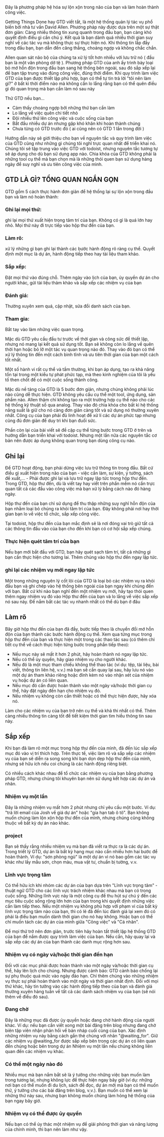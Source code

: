 Đây là phương pháp hệ hóa sự lộn xộn trong não của bạn và làm hoàn thành công việc.

Getting Things Done hay GTD viết tắt, là một hệ thống quản lý tác vụ phổ biến bởi nhà tư vấn David Allen. 
Phương pháp này được dựa trên một sự thật đơn giản: Càng nhiều thông tin xung quanh trong đầu bạn, bạn càng khó quyết định điều gì cần chú ý. Kết quả là
bạn dành quá nhiều thời gian suy nghĩ về các tác vụ mà không thực sự thực hiện nó. Khi thông tin lấp đầy trong đầu bạn, bạn dẫn đến căng thẳng, choáng ngợp
và không chắc chắn. 

Allen quan sát não bộ của chúng ta xử lý tốt hơn nhiều với lưu trữ nó ( đầu bạn là một văn phòng dở tệ ). Phương pháp GTD của anh ấy trình bày loại bỏ mớ 
hỗn độn trong đầu bạn sang hệ thống bên ngoài, sau đó sắp xếp lại để bạn tập trung vào đúng công việc, đúng thời điểm. Khi quy trình làm việc GTD của bạn
được thiết lập phù hợp, bạn có thể tự tin trả lời "tôi nên làm gì?" ở bất kì thời điểm nào mà không cần lo lắng rằng bạn có thể quên điều gì đó quan trọng
mà bạn cần làm nó sau này 

Thử GTD nếu bạn...
- Cảm thấy choáng ngợp bởi những thứ bạn cần làm
- Lo lắng về việc quên chi tiết nhỏ
- Đội nhiều thứ lên công việc và cuộc sống của bạn
- Bắt đầu nhiều dự án nhưng gặp khó khăn khi hoàn thành chúng
- Chưa từng có GTD trước đó ( ai cũng nên có GTD 1 lần trong đời )

Hướng dẫn này sẽ giới thiệu cho bạn về nguyên tắc và quy trình làm việc của GTD cũng như những gì chúng tôi nghĩ trực quan nhất để triển khai nó.
Chúng tôi sẽ tập trung vào việc GTD với todoist, nhưng nguyên tắc tương tự sẽ áp dụng cho dù bạn sử dụng app nào. Chìa khóa của GTD không phải là những
tool cụ thể mà bạn chọn mà là những thói quen bạn sử dụng hàng ngày để suy nghĩ và ưu tiên công việc của mình.

## GTD LÀ GÌ? TỔNG QUAN NGẮN GỌN
GTD gồm 5 cách thực hành đơn giản để hệ thống lại sự lộn xộn trong đầu bạn và làm nó hoàn thành:
### Ghi lại mọi thứ: 
ghi lại mọi thứ xuất hiện trong tâm trí của bạn. Không có gì là quá lớn hay nhỏ. Mọi thứ này đi trực tiếp vào hộp thư đến của bạn.
### Làm rõ:
xử lý những gì bạn ghi lại thành các bước hành động rõ ràng cụ thể. Quyết định một mục là dự án, hành động tiếp theo hay tài liệu tham khảo.
### Sắp xếp: 
Đặt mọi thứ vào đúng chỗ. Thêm ngày vào lịch của bạn, ủy quyền dự án cho người khác, gửi tài liệu thảm khảo và sắp xếp các nhiệm vụ của bạn
### Đánh giá:
Thường xuyên xem quá, cập nhật, sửa đổi danh sách của bạn.
### Tham gia:
Bắt tay vào làm những việc quan trọng.

Mặc dù GTD yêu cầu đầu tư trước về thời gian và công sức để thiết lập, nhưng nó mang lại kết quả sử dụng tốt. Bạn sẽ không còn lo lắng về quên thời hạn hoặc bỏ lỡ một tác vụ quan trọng nào đó. Thay vào đó bạn có thể xử lý thông tin đến một cách bình tĩnh và ưu tiên thời gian của bạn một cách tốt nhất.

Một số hành vi rất cụ thể và tầm thường, khi bạn áp dụng, tạo ra khả năng tồn tại trong một kiểu tự phát phức tạp, mà theo kinh nghiệm của tôi là yếu tố then chốt để có một cuộc sống thành công.

Mặc dù nề tảng của GTD là 5 bước đơn giản, nhưng chúng không phải lúc nào cũng dễ thực hiện. GTD không yêu cầu cụ thể một tool, ứng dụng, sản phẩm nào. Allen thậm chí không tạo ra một trường hợp cụ thể nào cho các hệ thống kỹ thuật số qua analog. Thay vào đó chìa khóa cho bất kì hệ thống năng suất là giữ cho nó càng đơn giản càng tốt và sử dụng nó thường xuyên nhất. Công cụ của bạn phải đủ linh hoạt để xử lí các dự án phức tạp nhưng cũng đủ đơn giản để duy trì khi bạn đuối sức.

Phần còn lại của bài viết sẽ đề cập cụ thể từng bước trong GTD ở trên và hướng dẫn bạn triển khai với todoist. Nhưng một lần nữa các nguyên tắc cơ bản nên được áp dụng không quan trọng bạn dùng công cụ nào.

## Ghi lại
Để GTD hoạt động, bạn phải dừng việc lưu trữ thông tin trong đầu. Bất cứ điều gì xuất hiện trong não của bạn - việc cần làm, sự kiện, ý tưởng, sách đề xuất,... - Phải được ghi lại và lưu trữ ngay lập tức trong hộp thư đến. Trong GTD, hộp thư đến, dù là viết tay hay viết trên phần mềm nó cần trực quan tất cả các đầu vào công việc mà bạn xử lý bằng cách nào đó hàng ngày.

Hộp thư đến của bạn chỉ sử dụng để thu thập những suy nghĩ hỗn độn của bạn nhằm loại bỏ chúng ra khỏi tâm trí của bạn. Đây không phải nơi hay thời gian bạn lo về việc tổ chức, sắp xếp công việc.

Tại todoist, hộp thư đến của bạn mắc định sẽ là nơi đóng vai trò giữ tất cả các thông tin đầu vào của bạn cho đến khi bạn có cơ hội sắp xếp chúng. 

### Thực hiện quét tâm trí của bạn
Nếu bạn mới bắt đầu với GTD, bạn hãy quét sạch tâm trí, tất cả những gì bạn cần thực hiện cho tương lai. Thêm chúng vào hộp thư đến ngay lập tức.

### ghi lại các nhiệm vụ mới ngay lập tức
Một trong những nguyên lý cốt lõi của GTD là loại bỏ các nhiệm vụ ra khỏi đầu bạn và ghi chép vào hệ thống bên ngoài của bạn ngay khi chúng đến với bạn. Bất cứ khi nào bạn nghĩ đến một nhiệm vụ mới, hãy tạo thói quen thêm ngay nhiệm vụ đó vào Hộp thư đến của bạn và lo lắng về việc sắp xếp nó sau này. Để nắm bắt các tác vụ nhanh nhất có thể dù bạn ở đâu

## Làm rõ 
Bây giờ hộp thư đến của bạn đã đầy, bước tiếp theo là chuyển đổi mớ hỗn độn của bạn thành các bước hành động cụ thể. Xem qua từng mục trong hộp thư đến của bạn và thực hiện một trong các thao tác sau (có thêm chi tiết cụ thể về cách thực hiện từng bước trong phần tiếp theo):
- Nếu mục này sẽ mất ít hơn 2 phút, hãy hoàn thành nó ngay lập tức.
- Nếu có thể ủy quyền, hãy giao nhiệm vụ cho người khác.
- Nếu đó là một mục tham chiếu không thể thao tác (ví dụ: tệp, tài liệu, bài viết, thông tin liên hệ, v.v.) mà bạn sẽ cần quay lại sau, hãy lưu nó vào một dự án tham khảo riêng hoặc đính kèm nó vào nhận xét của nhiệm vụ hoặc dự án có liên quan.
- Nếu mục đó cần được hoàn thành vào một ngày và/hoặc thời gian cụ thể, hãy đặt ngày đến hạn cho nhiệm vụ đó.
- Nếu nhiệm vụ không còn cần thiết hoặc có thể thực hiện được, hãy xóa nó.

Làm cho các nhiệm vụ của bạn trở nên cụ thể và khả thi nhất có thể. Thêm càng nhiều thông tin càng tốt để tiết kiệm thời gian tìm hiểu thông tin sau này.

## Sắp xếp
Khi bạn đã làm rõ một mục trong hộp thư đến của mình, đã đến lúc sắp xếp mục đó vào vị trí thích hợp. Trên thực tế, việc làm rõ và sắp xếp các nhiệm vụ của bạn sẽ diễn ra song song khi bạn dọn dẹp hộp thư đến của mình, nhưng sẽ hữu ích nếu coi chúng là các hành động riêng biệt.

Có nhiều cách khác nhau để tổ chức các nhiệm vụ của bạn bằng phương pháp GTD, nhưng chúng tôi khuyên bạn nên sử dụng kết hợp các dự án và nhãn.

### Nhiệm vụ một lần
Đây là những nhiệm vụ mất hơn 2 phút nhưng chỉ yêu cầu một bước. Ví dụ: "trả lời email của Josh về giá dự án" hoặc "gia hạn tab ô tô". Bạn không muốn chúng làm lộn xộn hộp thư đến của mình, nhưng chúng cũng không thuộc về bất kỳ dự án nào khác.

### project
Bạn sẽ thấy rằng nhiều nhiệm vụ mà bạn đã viết ra thực ra là các dự án. Trong triết lý GTD, dự án là bất kỳ hạng mục nào cần nhiều hơn hai bước để hoàn thành. Ví dụ: "sơn phòng ngủ" là một dự án vì nó bao gồm các tác vụ khác như lấy mẫu sơn, chọn màu, mua vật tư, chuẩn bị tường, v.v.

### Lĩnh vực trọng tâm
Có thể hữu ích khi nhóm các dự án của bạn dựa trên "Lĩnh vực trọng tâm" - thuật ngữ GTD cho các lĩnh vực trách nhiệm khác nhau mà bạn có trong cuộc sống. Những lĩnh vực này là một công cụ để thu hút sự chú ý đến các mục tiêu cuộc sống rộng lớn hơn của bạn trong khi quyết định những việc cần làm tiếp theo. Nếu một nhiệm vụ không phù hợp với phạm vi của bất kỳ lĩnh vực trọng tâm nào của bạn, thì có lẽ đã đến lúc đánh giá lại xem đó có phải là điều bạn muốn dành thời gian cho nó hay không. Hoặc bạn có thể chỉ muốn tách các dự án của mình giữa "Công việc" và "Cá nhân".

Để mọi thứ trở nên đơn giản, trước tiên hãy hoàn tất thiết lập hệ thống GTD của bạn để nắm được quy trình làm việc của bạn. Nếu cần, hãy quay lại và sắp xếp các dự án của bạn thành các danh mục rộng hơn sau.

### Nhiệm vụ có ngày và/hoặc thời gian đến hạn
Đối với các mục phải được hoàn thành vào một ngày và/hoặc thời gian cụ thể, hãy lên lịch cho chúng. Nhưng được cảnh báo: GTD cảnh báo chống lại sự phụ thuộc quá mức vào ngày đáo hạn. Chỉ thêm chúng vào những nhiệm vụ thực sự phải hoàn thành vào một ngày và thời gian nhất định. Đối với mọi thứ khác, hãy tin tưởng vào các hành động tiếp theo của bạn và đánh giá thường xuyên hàng tuần về tất cả các danh sách nhiệm vụ của bạn (sẽ nói thêm về điều đó sau).

### Đang chờ
Đây là những mục đã được ủy quyền hoặc đang chờ hành động của người khác. Ví dụ: nếu bạn cần viết xong một bài đăng trên blog nhưng đang chờ biên tập viên nhận phản hồi về bản nháp cuối cùng của bạn. Xác định những nhiệm vụ này bằng cách gắn thẻ chúng với nhãn "@waiting_for". Giữ các nhiệm vụ @waiting_for được sắp xếp bên trong các dự án có liên quan đến chúng hoặc bên trong dự án Nhiệm vụ một lần nếu chúng không liên quan đến các nhiệm vụ khác.

### Có thể một ngày nào đó
Nhiều mục mà bạn nắm bắt sẽ là ý tưởng cho những việc bạn muốn làm trong tương lai, nhưng không lực để thực hiện ngay bây giờ (ví dụ: những nơi bạn có thể muốn đi du lịch, sách để đọc, dự án mới mà bạn có thể muốn thử, ý tưởng cho các bài đăng trên blog, v.v.). Bạn muốn có thể xem lại những thứ này sau, nhưng bạn không muốn chúng làm hỏng hệ thống của bạn ngay bây giờ.

### Nhiệm vụ có thể được ủy quyền
Nếu bạn có thể ủy thác một nhiệm vụ để giải phóng thời gian và năng lượng của chính mình, thì bạn nên làm như vậy. 




